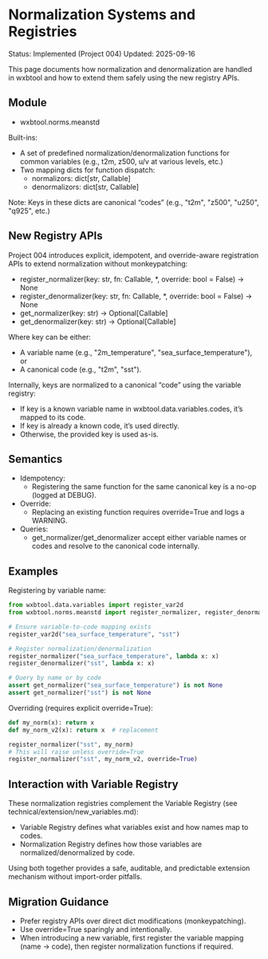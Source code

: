 # Normalization Systems and Registries

Status: Implemented (Project 004)
Updated: 2025-09-16

This page documents how normalization and denormalization are handled in wxbtool and how to extend them safely using the new registry APIs.

## Module

- wxbtool.norms.meanstd

Built-ins:
- A set of predefined normalization/denormalization functions for common variables (e.g., t2m, z500, u/v at various levels, etc.)
- Two mapping dicts for function dispatch:
  - normalizors: dict[str, Callable]
  - denormalizors: dict[str, Callable]

Note: Keys in these dicts are canonical “codes” (e.g., "t2m", "z500", "u250", "q925", etc.)

## New Registry APIs

Project 004 introduces explicit, idempotent, and override-aware registration APIs to extend normalization without monkeypatching:

- register_normalizer(key: str, fn: Callable, *, override: bool = False) -> None
- register_denormalizer(key: str, fn: Callable, *, override: bool = False) -> None
- get_normalizer(key: str) -> Optional[Callable]
- get_denormalizer(key: str) -> Optional[Callable]

Where key can be either:
- A variable name (e.g., "2m_temperature", "sea_surface_temperature"), or
- A canonical code (e.g., "t2m", "sst").

Internally, keys are normalized to a canonical “code” using the variable registry:
- If key is a known variable name in wxbtool.data.variables.codes, it’s mapped to its code.
- If key is already a known code, it’s used directly.
- Otherwise, the provided key is used as-is.

## Semantics

- Idempotency:
  - Registering the same function for the same canonical key is a no-op (logged at DEBUG).
- Override:
  - Replacing an existing function requires override=True and logs a WARNING.
- Queries:
  - get_normalizer/get_denormalizer accept either variable names or codes and resolve to the canonical code internally.

## Examples

Registering by variable name:
```python
from wxbtool.data.variables import register_var2d
from wxbtool.norms.meanstd import register_normalizer, register_denormalizer, get_normalizer

# Ensure variable-to-code mapping exists
register_var2d("sea_surface_temperature", "sst")

# Register normalization/denormalization
register_normalizer("sea_surface_temperature", lambda x: x)
register_denormalizer("sst", lambda x: x)

# Query by name or by code
assert get_normalizer("sea_surface_temperature") is not None
assert get_normalizer("sst") is not None
```

Overriding (requires explicit override=True):
```python
def my_norm(x): return x
def my_norm_v2(x): return x  # replacement

register_normalizer("sst", my_norm)
# This will raise unless override=True
register_normalizer("sst", my_norm_v2, override=True)
```

## Interaction with Variable Registry

These normalization registries complement the Variable Registry (see technical/extension/new_variables.md):
- Variable Registry defines what variables exist and how names map to codes.
- Normalization Registry defines how those variables are normalized/denormalized by code.

Using both together provides a safe, auditable, and predictable extension mechanism without import-order pitfalls.

## Migration Guidance

- Prefer registry APIs over direct dict modifications (monkeypatching).
- Use override=True sparingly and intentionally.
- When introducing a new variable, first register the variable mapping (name -> code), then register normalization functions if required.
